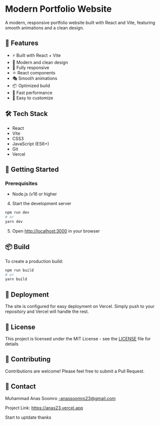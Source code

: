 # Modern Portfolio Website

A modern, responsive portfolio website built with React and Vite, featuring smooth animations and a clean design.

## 🚀 Features

- ⚡️ Built with React + Vite
- 🎨 Modern and clean design
- 📱 Fully responsive
- ⚛️ React components
- 🎭 Smooth animations
- 📦 Optimized build
- 🚀 Fast performance
- 📝 Easy to customize

## 🛠️ Tech Stack

- React
- Vite
- CSS3
- JavaScript (ES6+)
- Git
- Vercel

## 🏁 Getting Started

### Prerequisites

- Node.js (v16 or higher

4. Start the development server
```bash
npm run dev
# or
yarn dev
```

5. Open [http://localhost:3000](http://localhost:3000) in your browser

## 📦 Build

To create a production build:

```bash
npm run build
# or
yarn build
```

## 🚀 Deployment

The site is configured for easy deployment on Vercel. Simply push to your repository and Vercel will handle the rest.

## 📝 License

This project is licensed under the MIT License - see the [LICENSE](LICENSE) file for details

## 👥 Contributing

Contributions are welcome! Please feel free to submit a Pull Request.

## 📧 Contact

Muhammad Anas Soomro -anassoomro23@gmail.com

Project Link: https://anas23.vercel.app


Start to uptdate
thanks
